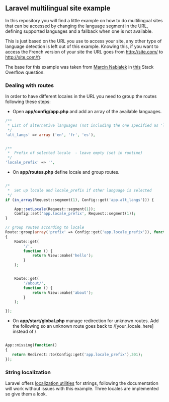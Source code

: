 ## Laravel multilingual site example

In this repository you will find a little example on how to do multilingual sites that can be accessed by changing the language segment in the URL, defining supported languages and a fallback when one is not available. 

This is just based on the URL you use to access your site, any other type of language detection is left out of this example. Knowing this, if you want to access the French version of your site the URL goes from http://site.com/ to http://site.com/fr.

The base for this example was taken from [Marcin Nabiałek](http://stackoverflow.com/users/3593996/marcin-nabia%C5%82ek) in [this](http://stackoverflow.com/questions/25082154/how-to-create-multilingual-translated-routes-in-laravel) Stack Overflow question.

### Dealing with routes

In order to have different locales in the URL you need to group the routes following these steps:

- Open **app/config/app.php** and add an array of the available languages.

```php
/**
 * List of alternative languages (not including the one specified as 'locale')
 */
'alt_langs' => array ('en', 'fr', 'es'),


/**
 *  Prefix of selected locale  - leave empty (set in runtime)
 */
'locale_prefix' => '',

``` 

- On **app/routes.php** define locale and group routes.

```php

/*
 *  Set up locale and locale_prefix if other language is selected
 */
if (in_array(Request::segment(1), Config::get('app.alt_langs'))) {

    App::setLocale(Request::segment(1));
    Config::set('app.locale_prefix', Request::segment(1));
}

// group routes according to locale
Route::group(array('prefix' => Config::get('app.locale_prefix')), function()
{
    Route::get(
        '/',
        function () {
			return View::make('hello');
        }
    );


    Route::get(
        '/about/',
        function () {
			return View::make('about');
        }
    );

});

``` 

- On **app/start/global.php** manage redirection for unknown routes. Add the following so an unknown route goes back to /[your_locale_here] instead of /

```php

App::missing(function()
{
   return Redirect::to(Config::get('app.locale_prefix'),301);
});

```

### String localization

Laravel offers [localization utilities](http://laravel.com/docs/4.2/localization) for strings, following the documentation will work without issues with this example. Three locales are implemented so give them a look.

